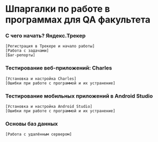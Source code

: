 # Шпаргалки по работе в программах для QA факультета
### С чего начать? Яндекс.Трекер
    [Регистрация в Трекере и начало работы]
    [Работа с задачами]
    [Баг-репорты]
### Тестирование веб-приложений: Charles
    [Установка и настройка Charles]
    [Ошибки при работе с программой и их устранение]
### Тестирование мобильных приложений в Android Studio
    [Установка и настройка Android Studio]
    [Ошибки при работе с программой и их устранение]
### Основы баз данных
    [Работа с удалённым сервером]
